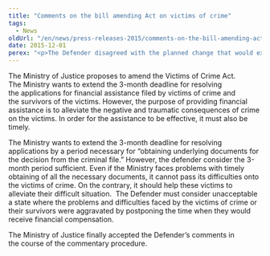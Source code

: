 ```yaml
---
title: "Comments on the bill amending Act on victims of crime"
tags:
  - News
oldUrl: "/en/news/press-releases-2015/comments-on-the-bill-amending-act-on-victims-of-crime/"
date: 2015-12-01
perex: "<p>The Defender disagreed with the planned change that would extend the deadline for the provision of financial assistance to an indefinite period and she stressed this aspect to the submitter within the commentary procedure.</p>"
---
```


<!-- imported from the old website -->

<p>The Ministry of Justice proposes to amend the Victims of Crime Act. The Ministry wants to extend the 3-month deadline for resolving the applications for financial assistance filed by victims of crime and the survivors of the victims. However, the purpose of providing financial assistance is to alleviate the negative and traumatic consequences of crime on the victims. In order for the assistance to be effective, it must also be timely. </p> <p>The Ministry wants to extend the 3-month deadline for resolving applications by a period necessary for “obtaining underlying documents for the decision from the criminal file.” However, the defender consider the 3-month period sufficient. Even if the Ministry faces problems with timely obtaining of all the necessary documents, it cannot pass its difficulties onto the victims of crime. On the contrary, it should help these victims to alleviate their difficult situation.  The Defender must consider unacceptable a state where the problems and difficulties faced by the victims of crime or their survivors were aggravated by postponing the time when they would receive financial compensation.</p> The Ministry of Justice finally accepted the Defender’s comments in the course of the commentary procedure.
